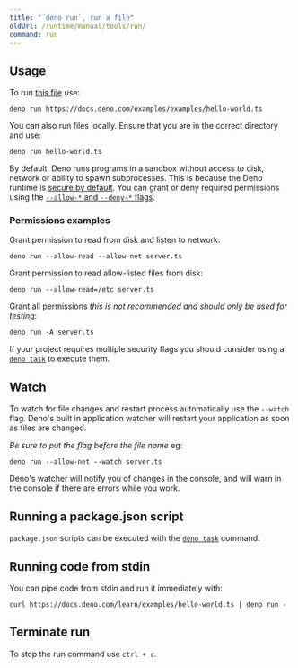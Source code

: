 ```yaml
---
title: "`deno run`, run a file"
oldUrl: /runtime/manual/tools/run/
command: run
---
```


## Usage

To run [this file](https://docs.deno.com/examples/examples/hello-world.ts) use:

```console
deno run https://docs.deno.com/examples/examples/hello-world.ts
```

You can also run files locally. Ensure that you are in the correct directory and
use:

```console
deno run hello-world.ts
```

By default, Deno runs programs in a sandbox without access to disk, network or
ability to spawn subprocesses. This is because the Deno runtime is
[secure by default](/runtime/fundamentals/security/). You can grant or deny
required permissions using the
[`--allow-*` and `--deny-*` flags](/runtime/fundamentals/security/#permissions-list).

### Permissions examples

Grant permission to read from disk and listen to network:

```console
deno run --allow-read --allow-net server.ts
```

Grant permission to read allow-listed files from disk:

```console
deno run --allow-read=/etc server.ts
```

Grant all permissions _this is not recommended and should only be used for
testing_:

```console
deno run -A server.ts
```

If your project requires multiple security flags you should consider using a
[`deno task`](./task_runner) to execute them.

## Watch

To watch for file changes and restart process automatically use the `--watch`
flag. Deno's built in application watcher will restart your application as soon
as files are changed.

_Be sure to put the flag before the file name_ eg:

```console
deno run --allow-net --watch server.ts
```

Deno's watcher will notify you of changes in the console, and will warn in the
console if there are errors while you work.

## Running a package.json script

`package.json` scripts can be executed with the [`deno task`](./task_runner)
command.

## Running code from stdin

You can pipe code from stdin and run it immediately with:

```console
curl https://docs.deno.com/learn/examples/hello-world.ts | deno run -
```

## Terminate run

To stop the run command use `ctrl + c`.
